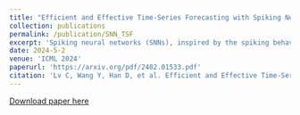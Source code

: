 ```yaml
---
title: "Efficient and Effective Time-Series Forecasting with Spiking Neural Networks"
collection: publications
permalink: /publication/SNN_TSF
excerpt: 'Spiking neural networks (SNNs), inspired by the spiking behavior of biological neurons, provide a unique pathway for capturing the intricacies of temporal data. However, applying SNNs to time-series forecasting is challenging due to difficulties in effective temporal alignment, complexities in encoding processes, and the absence of standardized guidelines for model selection. In this paper, we propose a framework for SNNs in time-series forecasting tasks, leveraging the efficiency of spiking neurons in processing temporal information. Through a series of experiments, we demonstrate that our proposed SNN-based approaches achieve comparable or superior results to traditional time-series forecasting methods on diverse benchmarks with much less energy consumption. Furthermore, we conduct detailed analysis experiments to assess the SNN's capacity to capture temporal dependencies within time-series data, offering valuable insights into its nuanced strengths and effectiveness in modeling the intricate dynamics of temporal data. Our study contributes to the expanding field of SNNs and offers a promising alternative for time-series forecasting tasks, presenting a pathway for the development of more biologically inspired and temporally aware forecasting models.'
date: 2024-5-2
venue: 'ICML 2024'
paperurl: 'https://arxiv.org/pdf/2402.01533.pdf'
citation: 'Lv C, Wang Y, Han D, et al. Efficient and Effective Time-Series Forecasting with Spiking Neural Networks[J]. arXiv preprint arXiv:2402.01533, 2024.'
---
```


[Download paper here](https://arxiv.org/pdf/2402.01533.pdf)

